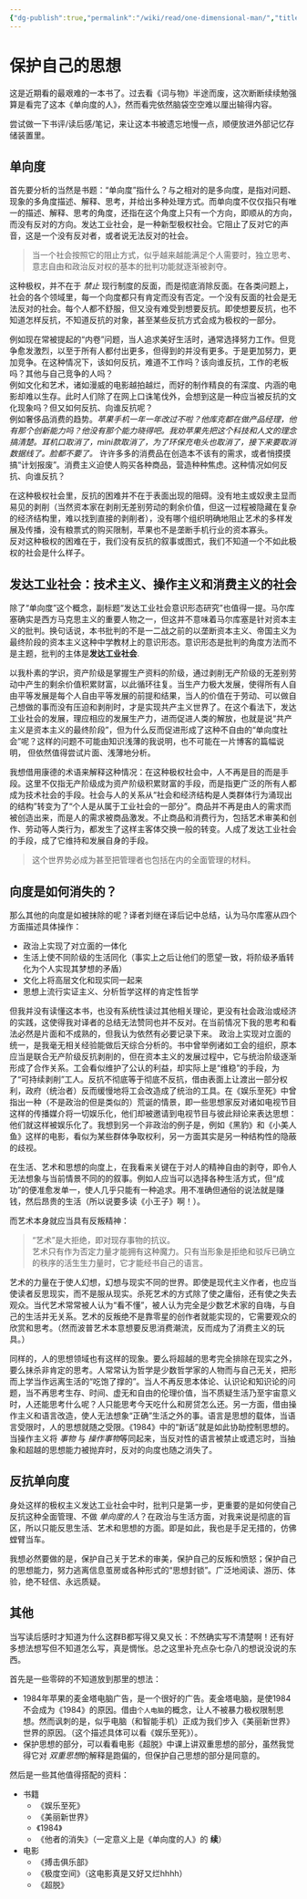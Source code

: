 ```yaml
---
{"dg-publish":true,"permalink":"/wiki/read/one-dimensional-man/","title":"《单向度的人：发达工业社会意识形态研究》读后感","tags":["philosophy","ideology","书评"],"created":"2025-06-25T14:18:47.153+08:00"}
---
```



# 保护自己的思想

这是近期看的最艰难的一本书了。过去看《词与物》半途而废，这次断断续续勉强算是看完了这本《单向度的人》，然而看完依然脑袋空空难以厘出输得内容。

尝试做一下书评/读后感/笔记，来让这本书被遗忘地慢一点，顺便放进外部记忆存储装置里。

## 单向度

首先要分析的当然是书题：“单向度”指什么？与之相对的是多向度，是指对问题、现象的多角度描述、解释、思考，并给出多种处理方式。而单向度不仅仅指只有唯一的描述、解释、思考的角度，还指在这个角度上只有一个方向，即顺从的方向，而没有反对的方向。发达工业社会，是一种新型极权社会。它阻止了反对它的声音，这是一个没有反对者，或者说无法反对的社会。

> 当一个社会按照它的阻止方式，似乎越来越能满足个人需要时，独立思考、意志自由和政治反对权的基本的批判功能就逐渐被剥夺。

这种极权，并不在于 _禁止_ 现行制度的反面，而是彻底消除反面。在各类问题上，社会的各个领域里，每一个向度都只有肯定而没有否定。一个没有反面的社会是无法反对的社会。每个人都不舒服，但又没有难受到想要反抗。即使想要反抗，也不知道怎样反抗，不知道反抗的对象，甚至某些反抗方式会成为极权的一部分。

例如现在常被提起的“内卷”问题，当人追求美好生活时，通常选择努力工作。但竞争愈发激烈，以至于所有人都付出更多，但得到的并没有更多。于是更加努力，更加竞争。在这种情况下，该如何反抗，难道不工作吗？该向谁反抗，工作的老板吗？其他与自己竞争的人吗？  
例如文化和艺术，诸如漫威的电影越拍越烂，而好的制作精良的有深度、内涵的电影却难以生存。此时人们除了在网上口诛笔伐外，会想到这是一种应当被反抗的文化现象吗？但又如何反抗、向谁反抗呢？  
例如奢侈品消费的趋势。_苹果手机一年一年改过不啦？他库克都在做产品经理，他有那个创新能力吗？他没有那个能力晓得吧。我劝苹果先把这个科技和人文的理念搞清楚。耳机口取消了，mini款取消了，为了环保充电头也取消了，接下来要取消数据线了。脸都不要了。_ 许许多多的消费品在创造本不该有的需求，或者悄摸摸搞“计划报废”。消费主义迫使人购买各种商品，营造种种焦虑。这种情况如何反抗、向谁反抗？

在这种极权社会里，反抗的困难并不在于表面出现的阻碍。没有地主或奴隶主显而易见的剥削（当然资本家在剥削无差别劳动的剩余价值，但这一过程被隐藏在复杂的经济结构里，难以找到直接的剥削者），没有哪个组织明确地阻止艺术的多样发展及传播，没有粮票式的购买限制，苹果也不是垄断手机行业的资本寡头。  
反对这种极权的困难在于，我们没有反抗的叙事或图式，我们不知道一个不如此极权的社会是什么样子。

## 发达工业社会：技术主义、操作主义和消费主义的社会

除了“单向度”这个概念，副标题“发达工业社会意识形态研究”也值得一提。马尔库塞确实是西方马克思主义的重要人物之一，但这并不意味着马尔库塞是针对资本主义的批判。换句话说，本书批判的不是一二战之前的以垄断资本主义、帝国主义为最终阶段的资本主义这种中学教材上的意识形态。意识形态是批判的角度方法而不是主题，批判的主体是**发达工业社会**.

以我朴素的学识，资产阶级是掌握生产资料的阶级，通过剥削无产阶级的无差别劳动中产生的剩余价值积累财富，以此循环往复。当生产力极大发展，使得所有人自由平等发展是每个人自由平等发展的前提和结果，当人的价值在于劳动、可以做自己想做的事而没有压迫和剥削时，才是实现共产主义世界了。在这个看法下，发达工业社会的发展，理应相应的发展生产力，进而促进人类的解放，也就是说“共产主义是资本主义的最终阶段”，但为什么反而促进形成了这种不自由的“单向度社会”呢？这样的问题不可能由知识浅薄的我说明，也不可能在一片博客的篇幅说明， 但依然值得尝试片面、浅薄地分析。

我想借用康德的术语来解释这种情况：在这种极权社会中，人不再是目的而是手段。这里不仅指无产阶级成为资产阶级积累财富的手段，而是指更广泛的所有人都成为技术社会的手段。社会与人的关系从“社会和经济结构是人类群体行为涌现出的结构”转变为了“个人是从属于工业社会的一部分”。商品并不再是由人的需求而被创造出来，而是人的需求被商品激发。不止商品和消费行为，包括艺术审美和创作、劳动等人类行为，都发生了这样主客体交换一般的转变。人成了发达工业社会的手段，成了它维持和发展自身的手段。

> 这个世界势必成为甚至把管理者也包括在内的全面管理的材料。

## 向度是如何消失的？

那么其他的向度是如被抹除的呢？译者刘继在译后记中总结，认为马尔库塞从四个方面描述具体操作：

- 政治上实现了对立面的一体化
- 生活上使不同阶级的生活同化（事实上之后让他们的愿望一致，将阶级矛盾转化为个人实现其梦想的矛盾）
- 文化上将高层文化和现实同一起来
- 思想上流行实证主义、分析哲学这样的肯定性哲学

但我并没有读懂这本书，也没有系统性读过其他相关理论，更没有社会政治或经济的实践，这使得我对译者的总结无法赞同也并不反对。在当前情况下我的思考和看法必然是片面和不成熟的，但我认为依然有必要记录下来。
政治上实现对立面的统一，是我毫无相关经验能做后天综合分析的。书中曾举例诸如工会的组织，原本应当是联合无产阶级反抗剥削的，但在资本主义的发展过程中，它与统治阶级逐渐形成了合作关系。工会看似维护了公认的利益，却实际上是“维稳”的手段，为了“可持续剥削”工人。反抗不彻底等于彻底不反抗，借由表面上让渡出一部分权利，政府（统治者）反而缓慢地将工会改造成了统治的工具。在《娱乐至死》中曾指出一种（不是政治的但是类似的）荒诞的情景，即一些思想家反对诸如电视节目这样的传播媒介将一切娱乐化，他们却被邀请到电视节目与彼此辩论来表达思想：他们就这样被娱乐化了。我想到另一个非政治的例子是，例如《黑豹》和《小美人鱼》这样的电影，看似为某些群体争取权利，另一方面其实是另一种结构性的隐蔽的歧视。

在生活、艺术和思想的向度上，在我看来关键在于对人的精神自由的剥夺，即令人无法想象与当前情景不同的的叙事。例如人应当可以选择各种生活方式，但“成功”的便准愈发单一，使人几乎只能有一种追求。用不准确但通俗的说法就是赚钱，然后昂贵的生活（所以说要多读《小王子》啊！）。

而艺术本身就应当具有反叛精神：

> “艺术”是大拒绝，即对现存事物的抗议。  
> 艺术只有作为否定力量才能拥有这种魔力。只有当形象是拒绝和驳斥已确立的秩序的活生生力量时，它才能经书自己的语言。

艺术的力量在于使人幻想，幻想与现实不同的世界。即使是现代主义作者，也应当使读者反思现实，而不是服从现实。杀死艺术的方式除了使之庸俗，还有使之失去观众。当代艺术常常被人认为“看不懂”，被人认为完全是少数艺术家的自嗨，与自己的生活并无关系。艺术的反叛绝不是靠零星的创作者就能实现的，它需要观众的欣赏和思考。（然而波普艺术本意想要反思消费潮流，反而成为了消费主义的玩具。）

同样的，人的思想领域也有这样的现象。要么将超越的思考完全排除在现实之外，要么抹杀非肯定的思考。人常常认为哲学是少数哲学家的人物而与自己无关，把形而上学当作远离生活的“吃饱了撑的”。当人不再反思本体论、认识论和知识论的问题，当不再思考生存、时间、虚无和自由的伦理价值，当不质疑生活乃至宇宙意义时，人还能思考什么呢？人只能思考今天吃什么和房贷怎么还。另一方面，借由操作主义和语言改造，使人无法想象“正确”生活之外的事。语言是思想的载体，当语言受限时，人的思想就随之受限。《1984》中的“新话”就是如此协助控制思想的。当操作主义将 _事物_ 与 *操作事物*等同起来，当反对性的语言被禁止或遗忘时，当抽象和超越的思想能力被抛弃时，反对的向度也随之消失了。

## 反抗单向度

身处这样的极权主义发达工业社会中时，批判只是第一步，更重要的是如何使自己反抗这种全面管理、不做 _单向度的人_？在政治与生活方面，对我来说是彻底的盲区，所以只能反思生活、艺术和思想的方面。即是如此，我也是手足无措的，仿佛螳臂当车。

我想必然要做的是，保护自己关于艺术的审美，保护自己的反叛和愤怒；保护自己的思想能力，努力逃离信息茧房或各种形式的“思想封锁”。广泛地阅读、游历、体验，绝不轻信、永远质疑。

## 其他

当写读后感时才知道为什么这群B都写得又臭又长：不然确实写不清楚啊！还有好多想法想写但不知道怎么写，真是惆怅。总之这里补充点杂七杂八的想说没说的东西。

首先是一些零碎的不知道放到那里的想法：

- 1984年苹果的麦金塔电脑广告，是一个很好的广告。麦金塔电脑，是使1984不会成为《1984》的原因。借由`个人电脑`的概念，让人不被暴力极权限制思想。然而讽刺的是，似乎电脑（和智能手机）正成为我们步入《美丽新世界》世界的原因。（这个描述具体可以看《娱乐至死》）。
- 保护思想的部分，可以看看电影《超脱》中课上讲双重思想的部分，虽然我觉得它对 *双重思想*的解释是跑偏的，但保护自己思想的部分是同意的。

然后是一些其他值得搭配的资料：

- 书籍
    - 《娱乐至死》
    - 《美丽新世界》
    - 《1984》
    - 《他者的消失》（一定意义上是《单向度的人》的 **续**）
- 电影
    - 《搏击俱乐部》
    - 《极度空间》（这电影真是又好又烂hhhh）
    - 《超脱》
